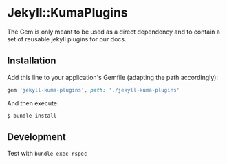 # Jekyll::KumaPlugins

The Gem is only meant to be used as a direct dependency and to contain a set of reusable jekyll plugins for our docs.

## Installation

Add this line to your application's Gemfile (adapting the path accordingly):

```ruby
gem 'jekyll-kuma-plugins', path: './jekyll-kuma-plugins'
```

And then execute:

    $ bundle install


## Development

Test with `bundle exec rspec`
